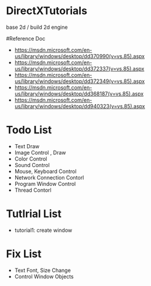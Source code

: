 # DirectXTutorials
base 2d / build 2d engine

#Reference Doc
- https://msdn.microsoft.com/en-us/library/windows/desktop/dd370990(v=vs.85).aspx
- https://msdn.microsoft.com/en-us/library/windows/desktop/dd372337(v=vs.85).aspx
- https://msdn.microsoft.com/en-us/library/windows/desktop/dd372349(v=vs.85).aspx
- https://msdn.microsoft.com/en-us/library/windows/desktop/dd368187(v=vs.85).aspx
- https://msdn.microsoft.com/en-us/library/windows/desktop/dd940323(v=vs.85).aspx

# Todo List   
- Text Draw
- Image Control , Draw
- Color Control
- Sound Control
- Mouse, Keyboard Control
- Network Connection Contorl
- Program Window Control
- Thread Contorl

# Tutlrial List
- tutorial1: create window
   
# Fix List
- Text Font, Size Change
- Control Window Objects